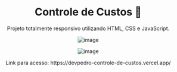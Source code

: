 <h1 align="center"> Controle de Custos 💸 </h1>
<p align="center"> Projeto totalmente responsivo utilizando HTML, CSS e JavaScript. </p>

<div align="center">

![image](https://github.com/user-attachments/assets/3077afe8-285b-43df-83f7-a019d007ad8b)

![image](https://github.com/user-attachments/assets/ed41b616-7657-4f8e-aacf-ae8672261964)

</div>

<p align="center"> Link para acesso: https://devpedro-controle-de-custos.vercel.app/</p>
